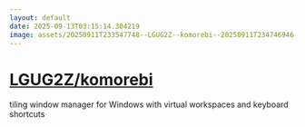 ```yaml
---
layout: default
date: 2025-09-13T03:15:14.304219
image: assets/20250911T233547748--LGUG2Z--komorebi--20250911T234746946--cropped.png
---
```


# [LGUG2Z/komorebi](https://github.com/LGUG2Z/komorebi)

tiling window manager for Windows with virtual workspaces and keyboard shortcuts
